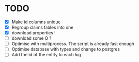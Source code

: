 # TODO

- [x] Make id columns unique
- [x] Regroup claims tables into one
- [x] download properties !
- [ ] download some Q ?
- [ ] Optimise with multiprocess. The script is already fast enough
- [ ] Optimise database with types and change to postgres
- [ ] Add the id of the entity to each log